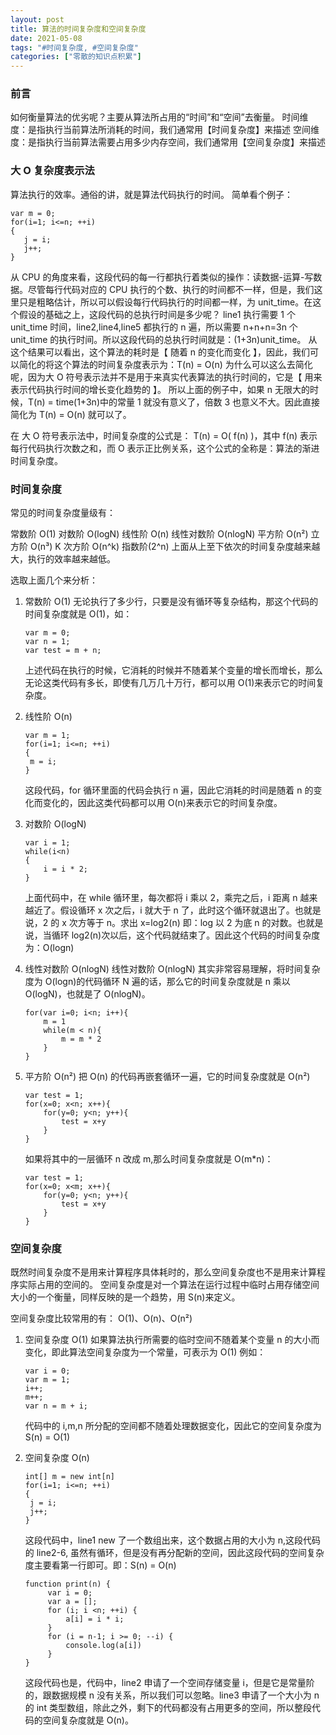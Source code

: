 ```yaml
---
layout: post
title: 算法的时间复杂度和空间复杂度
date: 2021-05-08
tags: "#时间复杂度, #空间复杂度"
categories: ["零散的知识点积累"]
---
```


### 前言

如何衡量算法的优劣呢？主要从算法所占用的“时间”和“空间”去衡量。
时间维度：是指执行当前算法所消耗的时间，我们通常用【时间复杂度】来描述
空间维度：是指执行当前算法需要占用多少内存空间，我们通常用【空间复杂度】来描述

### 大 O 复杂度表示法

算法执行的效率。通俗的讲，就是算法代码执行的时间。
简单看个例子：

```
var m = 0;
for(i=1; i<=n; ++i)
{
   j = i;
   j++;
}
```

从 CPU 的角度来看，这段代码的每一行都执行着类似的操作：读数据-运算-写数据。尽管每行代码对应的 CPU 执行的个数、执行的时间都不一样，但是，我们这里只是粗略估计，所以可以假设每行代码执行的时间都一样，为 unit_time。在这个假设的基础之上，这段代码的总执行时间是多少呢？
line1 执行需要 1 个 unit_time 时间，line2,line4,line5 都执行的 n 遍，所以需要 n+n+n=3n 个 unit_time 的执行时间。所以这段代码的总执行时间就是：(1+3n)unit_time。
从这个结果可以看出，这个算法的耗时是【 随着 n 的变化而变化 】，因此，我们可以简化的将这个算法的时间复杂度表示为：T(n) = O(n)
为什么可以这么去简化呢，因为大 O 符号表示法并不是用于来真实代表算法的执行时间的，它是【 用来表示代码执行时间的增长变化趋势的 】。
所以上面的例子中，如果 n 无限大的时候，T(n) = time(1+3n)中的常量 1 就没有意义了，倍数 3 也意义不大。因此直接简化为 T(n) = O(n) 就可以了。

在 大 O 符号表示法中，时间复杂度的公式是： T(n) = O( f(n) )，其中 f(n) 表示每行代码执行次数之和，而 O 表示正比例关系，这个公式的全称是：算法的渐进时间复杂度。

### 时间复杂度

常见的时间复杂度量级有：

常数阶 O(1)
对数阶 O(logN)
线性阶 O(n)
线性对数阶 O(nlogN)
平方阶 O(n²)
立方阶 O(n³)
K 次方阶 O(n^k)
指数阶(2^n)
上面从上至下依次的时间复杂度越来越大，执行的效率越来越低。

选取上面几个来分析：

1. 常数阶 O(1)
   无论执行了多少行，只要是没有循环等复杂结构，那这个代码的时间复杂度就是 O(1)，如：

   ```
   var m = 0;
   var n = 1;
   var test = m + n;
   ```

   上述代码在执行的时候，它消耗的时候并不随着某个变量的增长而增长，那么无论这类代码有多长，即使有几万几十万行，都可以用 O(1)来表示它的时间复杂度。

2. 线性阶 O(n)

   ```
   var m = 1;
   for(i=1; i<=n; ++i)
   {
    m = i;
   }

   ```

   这段代码，for 循环里面的代码会执行 n 遍，因此它消耗的时间是随着 n 的变化而变化的，因此这类代码都可以用 O(n)来表示它的时间复杂度。

3. 对数阶 O(logN)

   ```
   var i = 1;
   while(i<n)
   {
       i = i * 2;
   }
   ```

   上面代码中，在 while 循环里，每次都将 i 乘以 2，乘完之后，i 距离 n 越来越近了。假设循环 x 次之后，i 就大于 n 了，此时这个循环就退出了。也就是说，2 的 x 次方等于 n。求出 x=log2(n) 即：log 以 2 为底 n 的对数。也就是说，当循环 log2(n)次以后，这个代码就结束了。因此这个代码的时间复杂度为：O(logn)

4. 线性对数阶 O(nlogN)
   线性对数阶 O(nlogN) 其实非常容易理解，将时间复杂度为 O(logn)的代码循环 N 遍的话，那么它的时间复杂度就是 n 乘以 O(logN)，也就是了 O(nlogN)。

   ```
   for(var i=0; i<n; i++){
       m = 1
       while(m < n){
           m = m * 2
       }
   }
   ```

5. 平方阶 O(n²)
   把 O(n) 的代码再嵌套循环一遍，它的时间复杂度就是 O(n²)

   ```
   var test = 1;
   for(x=0; x<n; x++){
       for(y=0; y<n; y++){
           test = x+y
       }
   }
   ```

   如果将其中的一层循环 n 改成 m,那么时间复杂度就是 O(m\*n)：

   ```
   var test = 1;
   for(x=0; x<m; x++){
       for(y=0; y<n; y++){
           test = x+y
       }
   }
   ```

### 空间复杂度

既然时间复杂度不是用来计算程序具体耗时的，那么空间复杂度也不是用来计算程序实际占用的空间的。
空间复杂度是对一个算法在运行过程中临时占用存储空间大小的一个衡量，同样反映的是一个趋势，用 S(n)来定义。

空间复杂度比较常用的有：
O(1)、O(n)、O(n²)

1. 空间复杂度 O(1)
   如果算法执行所需要的临时空间不随着某个变量 n 的大小而变化，即此算法空间复杂度为一个常量，可表示为 O(1)
   例如：

   ```
   var i = 0;
   var m = 1;
   i++;
   m++;
   var n = m + i;
   ```

   代码中的 i,m,n 所分配的空间都不随着处理数据变化，因此它的空间复杂度为 S(n) = O(1)

2. 空间复杂度 O(n)

   ```
   int[] m = new int[n]
   for(i=1; i<=n; ++i)
   {
    j = i;
    j++;
   }
   ```

   这段代码中，line1 new 了一个数组出来，这个数据占用的大小为 n,这段代码的 line2-6, 虽然有循环，但是没有再分配新的空间，因此这段代码的空间复杂度主要看第一行即可。即：S(n) = O(n)

   ```
   function print(n) {
        var i = 0;
        var a = [];
        for (i; i <n; ++i) {
            a[i] = i * i;
        }
        for (i = n-1; i >= 0; --i) {
            console.log(a[i])
        }
   }
   ```

   这段代码也是，代码中，line2 申请了一个空间存储变量 i，但是它是常量阶的，跟数据规模 n 没有关系，所以我们可以忽略。line3 申请了一个大小为 n 的 int 类型数组，除此之外，剩下的代码都没有占用更多的空间，所以整段代码的空间复杂度就是 O(n)。
